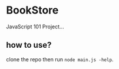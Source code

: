 # BookStore

JavaScript 101 Project...

## how to use?

clone the repo then run ```node main.js -help```.

